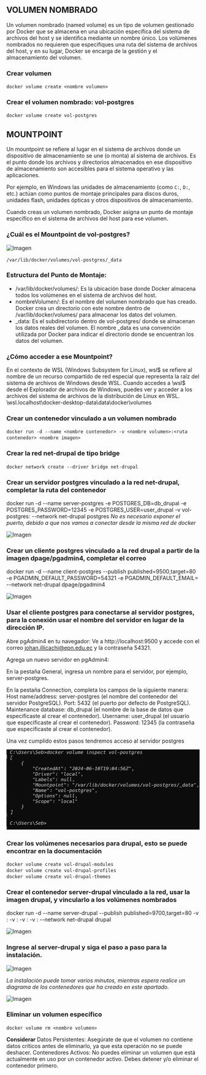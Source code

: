 ## VOLUMEN NOMBRADO
Un volumen nombrado (named volume) es un tipo de volumen gestionado por Docker que se almacena en una ubicación específica del sistema de archivos del host y se identifica mediante un nombre único. Los volúmenes nombrados no requieren que especifiques una ruta del sistema de archivos del host, y en su lugar, Docker se encarga de la gestión y el almacenamiento del volumen.


### Crear volumen
```
docker volume create <nombre volumen>
```

### Crear el volumen nombrado: vol-postgres
```
docker volume create vol-postgres
```

## MOUNTPOINT
Un mountpoint se refiere al lugar en el sistema de archivos donde un dispositivo de almacenamiento se une (o monta) al sistema de archivos. Es el punto donde los archivos y directorios almacenados en ese dispositivo de almacenamiento son accesibles para el sistema operativo y las aplicaciones.

Por ejemplo, en Windows las unidades de almacenamiento (como `C:`, `D:`, etc.) actúan como puntos de montaje principales para discos duros, unidades flash, unidades ópticas y otros dispositivos de almacenamiento.

Cuando creas un volumen nombrado, Docker asigna un punto de montaje específico en el sistema de archivos del host para ese volumen.

### ¿Cuál es el Mountpoint de vol-postgres?

![Imagen](imagenes/volumen.png)

```
/var/lib/docker/volumes/vol-postgres/_data
```

### Estructura del Punto de Montaje:
- /var/lib/docker/volumes/: Es la ubicación base donde Docker almacena todos los volúmenes en el sistema de archivos del host.
- nombreVolumen/: Es el nombre del volumen nombrado que has creado. Docker crea un directorio con este nombre dentro de /var/lib/docker/volumes/ para almacenar los datos del volumen.
- _data: Es el subdirectorio dentro de vol-postgres/ donde se almacenan los datos reales del volumen. El nombre _data es una convención utilizada por Docker para indicar el directorio donde se encuentran los datos del volumen.

### ¿Cómo acceder a ese Mountpoint?
En el contexto de WSL (Windows Subsystem for Linux), wsl$ se refiere al nombre de un recurso compartido de red especial que representa la raíz del sistema de archivos de Windows desde WSL. Cuando accedes a \\wsl$ desde el Explorador de archivos de Windows, puedes ver y acceder a los archivos del sistema de archivos de la distribución de Linux en WSL.
\\wsl.localhost\docker-desktop-data\data\docker\volumes

### Crear un contenedor vinculado a un volumen nombrado
```
docker run -d --name <nombre contenedor> -v <nombre volumen>:<ruta contenedor> <nombre imagen>
```

### Crear la red net-drupal de tipo bridge

```
docker network create --driver bridge net-drupal
```

### Crear un servidor postgres vinculado a la red net-drupal, completar la ruta del contenedor
docker run -d --name server-postgres -e POSTGRES_DB=db_drupal -e POSTGRES_PASSWORD=12345 -e POSTGRES_USER=user_drupal -v vol-postgres:<ruta contenedor> --network net-drupal postgres
_No es necesario exponer el puerto, debido a que nos vamos a conectar desde la misma red de docker_

![Imagen](imagenes/server-postgres.png)


### Crear un cliente postgres vinculado a la red drupal a partir de la imagen dpage/pgadmin4, completar el correo
docker run -d --name client-postgres --publish published=9500,target=80 -e PGADMIN_DEFAULT_PASSWORD=54321 -e PGADMIN_DEFAULT_EMAIL=<correo> --network net-drupal dpage/pgadmin4

![Imagen](imagenes/pgadmin4.png)

### Usar el cliente postgres para conectarse al servidor postgres, para la conexión usar el nombre del servidor en lugar de la dirección IP.

Abre pgAdmin4 en tu navegador:
  Ve a http://localhost:9500 y accede con el correo johan.illicachi@epn.edu.ec y la contraseña 54321.

Agrega un nuevo servidor en pgAdmin4:

En la pestaña General, ingresa un nombre para el servidor, por ejemplo, server-postgres.

En la pestaña Connection, completa los campos de la siguiente manera:
  Host name/address: server-postgres (el nombre del contenedor del servidor PostgreSQL).
  Port: 5432 (el puerto por defecto de PostgreSQL).
  Maintenance database: db_drupal (el nombre de la base de datos que especificaste al crear el contenedor).
  Username: user_drupal (el usuario que especificaste al crear el contenedor).
  Password: 12345 (la contraseña que especificaste al crear el contenedor).

Una vez cumplido estos pasos tendremos acceso al servidor postgres

![Imagen](imagenes/img24.png)

### Crear los volúmenes necesarios para drupal, esto se puede encontrar en la documentación

```
docker volume create vol-drupal-modules
docker volume create vol-drupal-profiles
docker volume create vol-drupal-themes
```

### Crear el contenedor server-drupal vinculado a la red, usar la imagen drupal, y vincularlo a los volúmenes nombrados
docker run -d --name server-drupal --publish published=9700,target=80 -v <nombre volumen>:<ruta contenedor> -v <nombre volumen>:<ruta contenedor> -v <nombre volumen>:<ruta contenedor> -v <nombre volumen>:<ruta contenedor> --network net-drupal drupal

![Imagen](imagenes/drupal-img25.png)

### Ingrese al server-drupal y siga el paso a paso para la instalación.

![Imagen](imagenes/drupal4.png)

_La instalación puede tomar varios minutos, mientras espera realice un diagrama de los contenedores que ha creado en este apartado._

![Imagen](imagenes/drawio.png)

### Eliminar un volumen específico
```
docker volume rm <nombre volumen>
```
**Considerar**
Datos Persistentes: Asegúrate de que el volumen no contiene datos críticos antes de eliminarlo, ya que esta operación no se puede deshacer.
Contenedores Activos: No puedes eliminar un volumen que está actualmente en uso por un contenedor activo. Debes detener y/o eliminar el contenedor primero.
